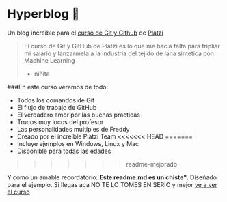 # Hyperblog 💚
Un blog increible para el [curso de Git y Github](http:https://platzi.com/clases/git-github/// "curso de Git y Github") de [Platzi](http://https://platzi.com/ "Platzi")
>El curso de Git y GitHub de Platzi es lo que me hacia falta para tripliar mi salario y lanzarmela a la industria del tejido de lana sintetica con Machine Learning
>- niñita

###En este curso veremos de todo:
- Todos los comandos de Git
- El flujo de trabajo de GitHub
- El verdadero amor por las buenas practicas
- Trucos muy locos del profesor
- Las personalidades multiples de Freddy
- Creado por el increible Platzi Team
<<<<<<< HEAD
=======
- Incluye ejemplos en Windows, Linux y Mac
- Disponible para todas las edades
>>>>>>> readme-mejorado

Y como un amable recordatorio: **Este readme.md es un chiste"**. Diseñado para el ejemplo. Si llegas aca NO TE LO TOMES EN SERIO y mejor [ve a ver el curso](http://https://platzi.com/clases/git-github/ "ve a ver el curso")
